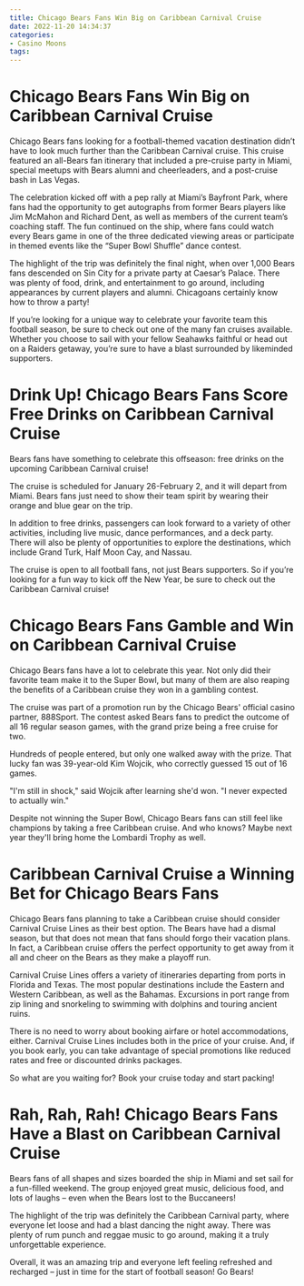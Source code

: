 ```yaml
---
title: Chicago Bears Fans Win Big on Caribbean Carnival Cruise
date: 2022-11-20 14:34:37
categories:
- Casino Moons
tags:
---
```



#  Chicago Bears Fans Win Big on Caribbean Carnival Cruise

Chicago Bears fans looking for a football-themed vacation destination didn’t have to look much further than the Caribbean Carnival cruise. This cruise featured an all-Bears fan itinerary that included a pre-cruise party in Miami, special meetups with Bears alumni and cheerleaders, and a post-cruise bash in Las Vegas.

The celebration kicked off with a pep rally at Miami’s Bayfront Park, where fans had the opportunity to get autographs from former Bears players like Jim McMahon and Richard Dent, as well as members of the current team’s coaching staff. The fun continued on the ship, where fans could watch every Bears game in one of the three dedicated viewing areas or participate in themed events like the “Super Bowl Shuffle” dance contest.

The highlight of the trip was definitely the final night, when over 1,000 Bears fans descended on Sin City for a private party at Caesar’s Palace. There was plenty of food, drink, and entertainment to go around, including appearances by current players and alumni. Chicagoans certainly know how to throw a party!

If you’re looking for a unique way to celebrate your favorite team this football season, be sure to check out one of the many fan cruises available. Whether you choose to sail with your fellow Seahawks faithful or head out on a Raiders getaway, you’re sure to have a blast surrounded by likeminded supporters.

#  Drink Up! Chicago Bears Fans Score Free Drinks on Caribbean Carnival Cruise

Bears fans have something to celebrate this offseason: free drinks on the upcoming Caribbean Carnival cruise!

The cruise is scheduled for January 26-February 2, and it will depart from Miami. Bears fans just need to show their team spirit by wearing their orange and blue gear on the trip.

In addition to free drinks, passengers can look forward to a variety of other activities, including live music, dance performances, and a deck party. There will also be plenty of opportunities to explore the destinations, which include Grand Turk, Half Moon Cay, and Nassau.

The cruise is open to all football fans, not just Bears supporters. So if you’re looking for a fun way to kick off the New Year, be sure to check out the Caribbean Carnival cruise!

#  Chicago Bears Fans Gamble and Win on Caribbean Carnival Cruise

Chicago Bears fans have a lot to celebrate this year. Not only did their favorite team make it to the Super Bowl, but many of them are also reaping the benefits of a Caribbean cruise they won in a gambling contest.

The cruise was part of a promotion run by the Chicago Bears' official casino partner, 888Sport. The contest asked Bears fans to predict the outcome of all 16 regular season games, with the grand prize being a free cruise for two.

Hundreds of people entered, but only one walked away with the prize. That lucky fan was 39-year-old Kim Wojcik, who correctly guessed 15 out of 16 games.

"I'm still in shock," said Wojcik after learning she'd won. "I never expected to actually win."

Despite not winning the Super Bowl, Chicago Bears fans can still feel like champions by taking a free Caribbean cruise. And who knows? Maybe next year they'll bring home the Lombardi Trophy as well.

#  Caribbean Carnival Cruise a Winning Bet for Chicago Bears Fans

Chicago Bears fans planning to take a Caribbean cruise should consider Carnival Cruise Lines as their best option. The Bears have had a dismal season, but that does not mean that fans should forgo their vacation plans. In fact, a Caribbean cruise offers the perfect opportunity to get away from it all and cheer on the Bears as they make a playoff run.

Carnival Cruise Lines offers a variety of itineraries departing from ports in Florida and Texas. The most popular destinations include the Eastern and Western Caribbean, as well as the Bahamas. Excursions in port range from zip lining and snorkeling to swimming with dolphins and touring ancient ruins.

There is no need to worry about booking airfare or hotel accommodations, either. Carnival Cruise Lines includes both in the price of your cruise. And, if you book early, you can take advantage of special promotions like reduced rates and free or discounted drinks packages.

So what are you waiting for? Book your cruise today and start packing!

#  Rah, Rah, Rah! Chicago Bears Fans Have a Blast on Caribbean Carnival Cruise

Bears fans of all shapes and sizes boarded the ship in Miami and set sail for a fun-filled weekend. The group enjoyed great music, delicious food, and lots of laughs – even when the Bears lost to the Buccaneers!

The highlight of the trip was definitely the Caribbean Carnival party, where everyone let loose and had a blast dancing the night away. There was plenty of rum punch and reggae music to go around, making it a truly unforgettable experience.

Overall, it was an amazing trip and everyone left feeling refreshed and recharged – just in time for the start of football season! Go Bears!